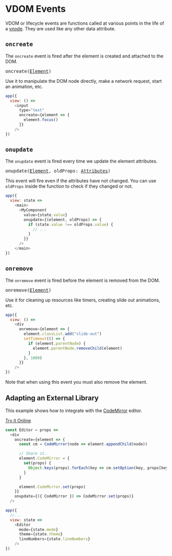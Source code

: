 # VDOM Events

VDOM or lifecycle events are functions called at various points in the life of a [vnode](/docs/vnodes.md). They are used like any other data attribute.

## `oncreate`

The `oncreate` event is fired after the element is created and attached to the DOM.

<pre>
<a id="oncreate"></a>oncreate(<a href="https://developer.mozilla.org/en-US/docs/Web/API/Element">Element</a>)
</pre>

Use it to manipulate the DOM node directly, make a network request, start an animation, etc.

```js
app({
  view: () =>
    <input
      type="text"
      oncreate={element => {
        element.focus()
      }}
    />
})
```

## `onupdate`

The `onupdate` event is fired every time we update the element attributes.

<pre>
<a id="onupdate"></a>onupdate(<a href="https://developer.mozilla.org/en-US/docs/Web/API/Element">Element</a>, oldProps: <a href="/docs/vnodes.md#attributes">Attributes</a>)
</pre>

This event will fire even if the attributes have not changed. You can use `oldProps` inside the function to check if they changed or not.

```js
app({
  view: state =>
    <main>
      <MyComponent
        value={state.value}
        onupdate={(element, oldProps) => {
          if (state.value !== oldProps.value) {
            // ...
          }
        }}
      />
    </main>
})
```

## `onremove`

The `onremove` event is fired before the element is removed from the DOM.

<pre>
<a id="onremove"></a>onremove(<a href="https://developer.mozilla.org/en-US/docs/Web/API/Element">Element</a>)
</pre>

Use it for cleaning up resources like timers, creating slide out animations, etc.

```js
app({
  view: () =>
    <div
      onremove={element => {
        element.classList.add("slide-out")
        setTimeout(() => {
          if (element.parentNode) {
            element.parentNode.removeChild(element)
          }
        }, 1000)
      }}
    />
})
```

Note that when using this event you must also remove the element.

## Adapting an External Library

This example shows how to integrate with the [CodeMirror](https://codemirror.net/) editor.

[Try it Online](https://hyperapp-code-mirror.glitch.me)

```js
const Editor = props =>
  <div
    oncreate={element => {
      const cm = CodeMirror(node => element.appendChild(node))

      // Share it.
      element.CodeMirror = {
        set(props) {
          Object.keys(props).forEach(key => cm.setOption(key, props[key]))
        }
      }

      element.CodeMirror.set(props)
    }}
    onupdate={({ CodeMirror }) => CodeMirror.set(props)}
  />

app({
  //...
  view: state =>
    <Editor
      mode={state.mode}
      theme={state.theme}
      lineNumbers={state.lineNumbers}
    />
})
```
